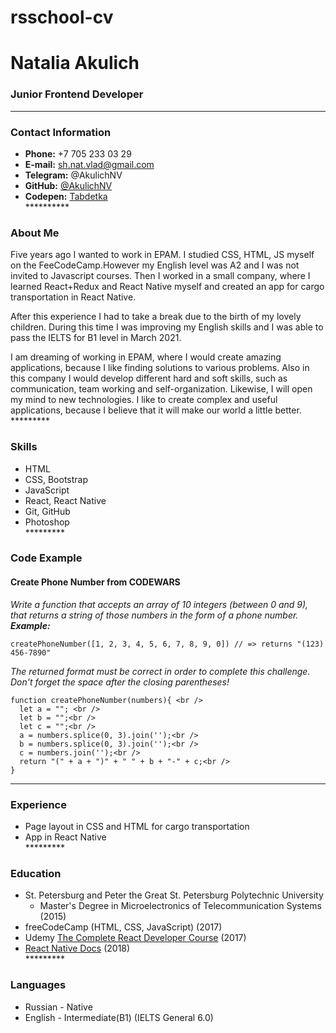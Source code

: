 # rsschool-cv
# Natalia Akulich
### Junior Frontend Developer 
*********
### Contact Information
* **Phone:** +7 705 233 03 29
* **E-mail:** sh.nat.vlad@gmail.com
* **Telegram:** @AkulichNV
* **GitHub:** [@AkulichNV](https://github.com/AkulichNV)
* **Codepen:** [Tabdetka](https://codepen.io/Tabdetka/)  
\**********
### About Me
Five years ago I wanted to work in EPAM. I studied CSS, HTML, JS myself on the FeeCodeCamp.However my English level was A2 and I was not invited to Javascript courses.
Then I worked in a small company, where I learned React+Redux and React Native myself and created an app for cargo transportation in React Native.

After this experience I had to take a break due to the birth of my lovely children.
During this time I was improving my English skills and I was able to pass the IELTS for B1 level in March 2021.

I am dreaming of working in EPAM, where I would create amazing applications, because I like finding solutions to various problems.
Also in this company I would develop different hard and soft skills, such as communication, team working and self-organization. Likewise, I will open my mind to new technologies. I like to create complex and useful applications, because I believe that it will make our world a little better.  
\*********
### Skills
* HTML
* CSS, Bootstrap
* JavaScript
* React, React Native
* Git, GitHub
* Photoshop  
\*********
### Code Example
#### Create Phone Number from CODEWARS
*Write a function that accepts an array of 10 integers (between 0 and 9), that returns a string of those numbers in the form of a phone number.*
***Example:***
```
createPhoneNumber([1, 2, 3, 4, 5, 6, 7, 8, 9, 0]) // => returns "(123) 456-7890"
```
*The returned format must be correct in order to complete this challenge.
Don't forget the space after the closing parentheses!*
```
function createPhoneNumber(numbers){ <br />
  let a = ""; <br />
  let b = "";<br />
  let c = "";<br />
  a = numbers.splice(0, 3).join('');<br />
  b = numbers.splice(0, 3).join('');<br />
  c = numbers.join('');<br />
  return "(" + a + ")" + " " + b + "-" + c;<br />
}
```
*********
### Experience
* Page layout in CSS and HTML for cargo transportation
* App in React Native  
\*********
### Education
* St. Petersburg and Peter the Great St. Petersburg Polytechnic University
  +  Master's Degree in Microelectronics of Telecommunication Systems (2015)
* freeCodeCamp (HTML, CSS, JavaScript) (2017)
* Udemy [The Complete React Developer Course](https://www.udemy.com/course/react-2nd-edition/) (2017)
* [React Native Docs](https://reactnative.dev/) (2018)  
\*********
### Languages
* Russian - Native
* English - Intermediate(B1) (IELTS General 6.0)
